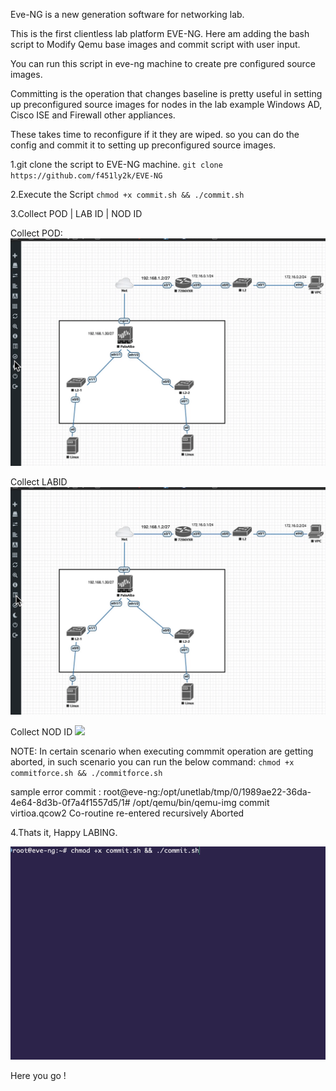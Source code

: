 Eve-NG is a new generation software for networking lab. 

This is the first clientless lab platform EVE-NG. Here am adding  the bash script to Modify Qemu base images and commit script with user input.

You can run this script in eve-ng machine to create pre configured source images.

Committing is the operation that changes  baseline is pretty useful in setting up preconfigured source images for nodes in the lab example Windows AD, Cisco ISE and Firewall other appliances.

These takes time to reconfigure if it they are wiped. so you can do the config and commit it to setting up preconfigured source images.


1.git clone the script to EVE-NG machine.
`git clone https://github.com/f451ly2k/EVE-NG`

2.Execute the Script
`chmod +x commit.sh && ./commit.sh`

3.Collect POD | LAB ID | NOD ID 

Collect POD:
![](https://raw.githubusercontent.com/f451ly2k/EVE-NG/master/pod.gif)

Collect LABID
![](https://raw.githubusercontent.com/f451ly2k/EVE-NG/master/labid.gif)

Collect NOD ID
![](https://raw.githubusercontent.com/f451ly2k/EVE-NG/master/nodid.gif)



NOTE: 
In certain scenario when executing commmit operation are getting aborted, in such scenario  you can  run the below command: 
`chmod +x commitforce.sh && ./commitforce.sh`

sample error commit :
root@eve-ng:/opt/unetlab/tmp/0/1989ae22-36da-4e64-8d3b-0f7a4f1557d5/1# /opt/qemu/bin/qemu-img commit virtioa.qcow2 Co-routine re-entered recursively Aborted



4.Thats it, Happy LABING.

![](https://raw.githubusercontent.com/f451ly2k/EVE-NG/master/capture.gif)

Here you go !
